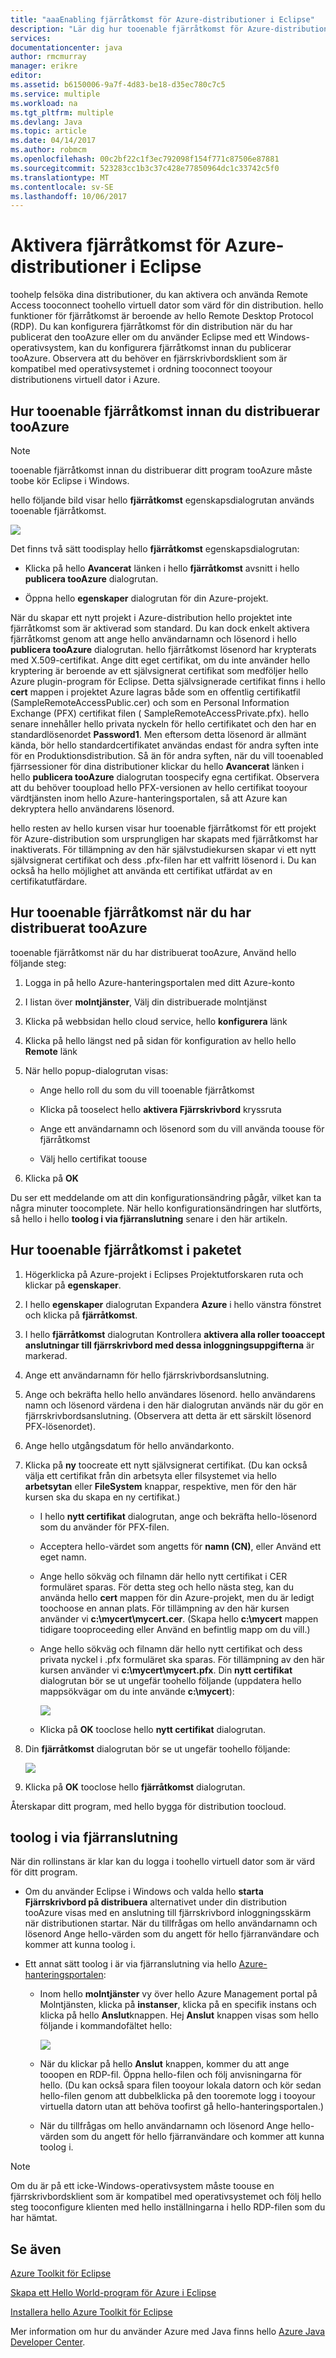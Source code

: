 ```yaml
---
title: "aaaEnabling fjärråtkomst för Azure-distributioner i Eclipse"
description: "Lär dig hur tooenable fjärråtkomst för Azure-distributioner med hello Azure Toolkit för Eclipse."
services: 
documentationcenter: java
author: rmcmurray
manager: erikre
editor: 
ms.assetid: b6150006-9a7f-4d83-be18-d35ec780c7c5
ms.service: multiple
ms.workload: na
ms.tgt_pltfrm: multiple
ms.devlang: Java
ms.topic: article
ms.date: 04/14/2017
ms.author: robmcm
ms.openlocfilehash: 00c2bf22c1f3ec792098f154f771c87506e87881
ms.sourcegitcommit: 523283cc1b3c37c428e77850964dc1c33742c5f0
ms.translationtype: MT
ms.contentlocale: sv-SE
ms.lasthandoff: 10/06/2017
---
```

# <a name="enabling-remote-access-for-azure-deployments-in-eclipse"></a>Aktivera fjärråtkomst för Azure-distributioner i Eclipse
toohelp felsöka dina distributioner, du kan aktivera och använda Remote Access tooconnect toohello virtuell dator som värd för din distribution. hello funktioner för fjärråtkomst är beroende av hello Remote Desktop Protocol (RDP). Du kan konfigurera fjärråtkomst för din distribution när du har publicerat den tooAzure eller om du använder Eclipse med ett Windows-operativsystem, kan du konfigurera fjärråtkomst innan du publicerar tooAzure. Observera att du behöver en fjärrskrivbordsklient som är kompatibel med operativsystemet i ordning tooconnect tooyour distributionens virtuell dator i Azure.

## <a name="how-tooenable-remote-access-before-you-deploy-tooazure"></a>Hur tooenable fjärråtkomst innan du distribuerar tooAzure
> [!NOTE]
> tooenable fjärråtkomst innan du distribuerar ditt program tooAzure måste toobe kör Eclipse i Windows.
> 
> 

hello följande bild visar hello **fjärråtkomst** egenskapsdialogrutan används tooenable fjärråtkomst.

![][ic719494]

Det finns två sätt toodisplay hello **fjärråtkomst** egenskapsdialogrutan:

* Klicka på hello **Avancerat** länken i hello **fjärråtkomst** avsnitt i hello **publicera tooAzure** dialogrutan.

* Öppna hello **egenskaper** dialogrutan för din Azure-projekt.

När du skapar ett nytt projekt i Azure-distribution hello projektet inte fjärråtkomst som är aktiverad som standard. Du kan dock enkelt aktivera fjärråtkomst genom att ange hello användarnamn och lösenord i hello **publicera tooAzure** dialogrutan. hello fjärråtkomst lösenord har krypterats med X.509-certifikat. Ange ditt eget certifikat, om du inte använder hello kryptering är beroende av ett självsignerat certifikat som medföljer hello Azure plugin-program för Eclipse. Detta självsignerade certifikat finns i hello **cert** mappen i projektet Azure lagras både som en offentlig certifikatfil (SampleRemoteAccessPublic.cer) och som en Personal Information Exchange (PFX) certifikat filen ( SampleRemoteAccessPrivate.pfx). hello senare innehåller hello privata nyckeln för hello certifikatet och den har en standardlösenordet **Password1**. Men eftersom detta lösenord är allmänt kända, bör hello standardcertifikatet användas endast för andra syften inte för en Produktionsdistribution. Så än för andra syften, när du vill tooenabled fjärrsessioner för dina distributioner klickar du hello **Avancerat** länken i hello **publicera tooAzure** dialogrutan toospecify egna certifikat. Observera att du behöver tooupload hello PFX-versionen av hello certifikat tooyour värdtjänsten inom hello Azure-hanteringsportalen, så att Azure kan dekryptera hello användarens lösenord.

hello resten av hello kursen visar hur tooenable fjärråtkomst för ett projekt för Azure-distribution som ursprungligen har skapats med fjärråtkomst har inaktiverats. För tillämpning av den här självstudiekursen skapar vi ett nytt självsignerat certifikat och dess .pfx-filen har ett valfritt lösenord i. Du kan också ha hello möjlighet att använda ett certifikat utfärdat av en certifikatutfärdare.

## <a name="how-tooenable-remote-access-after-you-have-deployed-tooazure"></a>Hur tooenable fjärråtkomst när du har distribuerat tooAzure
tooenable fjärråtkomst när du har distribuerat tooAzure, Använd hello följande steg:

1. Logga in på hello Azure-hanteringsportalen med ditt Azure-konto

2. I listan över **molntjänster**, Välj din distribuerade molntjänst

3. Klicka på webbsidan hello cloud service, hello **konfigurera** länk

4. Klicka på hello längst ned på sidan för konfiguration av hello hello **Remote** länk

5. När hello popup-dialogrutan visas:
   
   * Ange hello roll du som du vill tooenable fjärråtkomst

   * Klicka på tooselect hello **aktivera Fjärrskrivbord** kryssruta
   
   * Ange ett användarnamn och lösenord som du vill använda toouse för fjärråtkomst
   
   * Välj hello certifikat toouse

6. Klicka på **OK** 

Du ser ett meddelande om att din konfigurationsändring pågår, vilket kan ta några minuter toocomplete. När hello konfigurationsändringen har slutförts, så hello i hello **toolog i via fjärranslutning** senare i den här artikeln.

## <a name="how-tooenable-remote-access-in-your-package"></a>Hur tooenable fjärråtkomst i paketet
1. Högerklicka på Azure-projekt i Eclipses Projektutforskaren ruta och klickar på **egenskaper**.

2. I hello **egenskaper** dialogrutan Expandera **Azure** i hello vänstra fönstret och klicka på **fjärråtkomst**.

3. I hello **fjärråtkomst** dialogrutan Kontrollera **aktivera alla roller tooaccept anslutningar till fjärrskrivbord med dessa inloggningsuppgifterna** är markerad.

4. Ange ett användarnamn för hello fjärrskrivbordsanslutning.

5. Ange och bekräfta hello hello användares lösenord. hello användarens namn och lösenord värdena i den här dialogrutan används när du gör en fjärrskrivbordsanslutning. (Observera att detta är ett särskilt lösenord PFX-lösenordet).

6. Ange hello utgångsdatum för hello användarkonto.

7. Klicka på **ny** toocreate ett nytt självsignerat certifikat. (Du kan också välja ett certifikat från din arbetsyta eller filsystemet via hello **arbetsytan** eller **FileSystem** knappar, respektive, men för den här kursen ska du skapa en ny certifikat.)

   * I hello **nytt certifikat** dialogrutan, ange och bekräfta hello-lösenord som du använder för PFX-filen.

   * Acceptera hello-värdet som angetts för **namn (CN)**, eller Använd ett eget namn.

   * Ange hello sökväg och filnamn där hello nytt certifikat i CER formuläret sparas. För detta steg och hello nästa steg, kan du använda hello **cert** mappen för din Azure-projekt, men du är ledigt toochoose en annan plats. För tillämpning av den här kursen använder vi **c:\mycert\mycert.cer**. (Skapa hello **c:\mycert** mappen tidigare tooproceeding eller Använd en befintlig mapp om du vill.)

   * Ange hello sökväg och filnamn där hello nytt certifikat och dess privata nyckel i .pfx formuläret ska sparas. För tillämpning av den här kursen använder vi **c:\mycert\mycert.pfx**. Din **nytt certifikat** dialogrutan bör se ut ungefär toohello följande (uppdatera hello mappsökvägar om du inte använde **c:\mycert**):
     
      ![][ic712275]

   * Klicka på **OK** tooclose hello **nytt certifikat** dialogrutan.

8. Din **fjärråtkomst** dialogrutan bör se ut ungefär toohello följande:</p>
   
   ![][ic719495]

9. Klicka på **OK** tooclose hello **fjärråtkomst** dialogrutan.

Återskapar ditt program, med hello bygga för distribution toocloud.

## <a name="toolog-in-remotely"></a>toolog i via fjärranslutning
När din rollinstans är klar kan du logga i toohello virtuell dator som är värd för ditt program.

* Om du använder Eclipse i Windows och valda hello **starta Fjärrskrivbord på distribuera** alternativet under din distribution tooAzure visas med en anslutning till fjärrskrivbord inloggningsskärm när distributionen startar. När du tillfrågas om hello användarnamn och lösenord Ange hello-värden som du angett för hello fjärranvändare och kommer att kunna toolog i.

* Ett annat sätt toolog i är via fjärranslutning via hello <a href="http://go.microsoft.com/fwlink/?LinkID=512959">Azure-hanteringsportalen</a>:
  
  * Inom hello **molntjänster** vy över hello Azure Management portal på Molntjänsten, klicka på **instanser**, klicka på en specifik instans och klicka på hello **Anslut**knappen. Hej **Anslut** knappen visas som hello följande i kommandofältet hello:
    
      ![][ic659273]

  * När du klickar på hello **Anslut** knappen, kommer du att ange tooopen en RDP-fil. Öppna hello-filen och följ anvisningarna för hello. (Du kan också spara filen tooyour lokala datorn och kör sedan hello-filen genom att dubbelklicka på den tooremote logg i tooyour virtuella datorn utan att behöva toofirst gå hello-hanteringsportalen.)

  * När du tillfrågas om hello användarnamn och lösenord Ange hello-värden som du angett för hello fjärranvändare och kommer att kunna toolog i.

> [!NOTE]
> Om du är på ett icke-Windows-operativsystem måste toouse en fjärrskrivbordsklient som är kompatibel med operativsystemet och följ hello steg tooconfigure klienten med hello inställningarna i hello RDP-filen som du har hämtat.
> 
> 

## <a name="see-also"></a>Se även
[Azure Toolkit för Eclipse][Azure Toolkit for Eclipse]

[Skapa ett Hello World-program för Azure i Eclipse][Creating a Hello World Application for Azure in Eclipse]

[Installera hello Azure Toolkit för Eclipse][Installing hello Azure Toolkit for Eclipse] 

Mer information om hur du använder Azure med Java finns hello [Azure Java Developer Center][Azure Java Developer Center].

<!-- URL List -->

[Azure Java Developer Center]: http://go.microsoft.com/fwlink/?LinkID=699547
[Azure Management Portal]: http://go.microsoft.com/fwlink/?LinkID=512959
[Azure Toolkit for Eclipse]: http://go.microsoft.com/fwlink/?LinkID=699529
[Creating a Hello World Application for Azure in Eclipse]: http://go.microsoft.com/fwlink/?LinkID=699533
[Installing hello Azure Toolkit for Eclipse]: http://go.microsoft.com/fwlink/?LinkId=699546

<!-- IMG List -->

[ic712275]: ./media/azure-toolkit-for-eclipse-enabling-remote-access-for-azure-deployments/ic712275.png
[ic719495]: ./media/azure-toolkit-for-eclipse-enabling-remote-access-for-azure-deployments/ic719495.png
[ic719494]: ./media/azure-toolkit-for-eclipse-enabling-remote-access-for-azure-deployments/ic719494.png
[ic659273]: ./media/azure-toolkit-for-eclipse-enabling-remote-access-for-azure-deployments/ic659273.png

<!-- Legacy MSDN URL = https://msdn.microsoft.com/library/azure/hh690951.aspx -->
